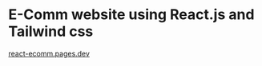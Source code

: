 # E-Comm website using React.js and Tailwind css
[react-ecomm.pages.dev](https://react-ecomm.pages.dev/)
